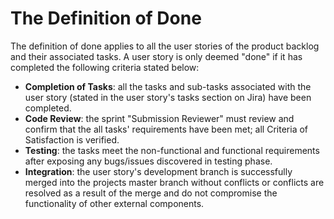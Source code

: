 # The Definition of Done 

The definition of done applies to all the user stories of the product backlog and their associated tasks. A user story is only deemed "done" if it has completed the following criteria stated below:
- **Completion of Tasks**: all the tasks and sub-tasks associated with the user story (stated in the user story's tasks section on Jira) have been completed.
- **Code Review**: the sprint "Submission Reviewer" must review and confirm that the all tasks' requirements have been met; all Criteria of Satisfaction is verified.
- **Testing**: the tasks meet the non-functional and functional requirements after exposing any bugs/issues discovered in testing phase.
- **Integration**: the user story's development branch is successfully merged into the projects master branch without conflicts or conflicts are resolved as a result of the merge and do not compromise the functionality of other external components.